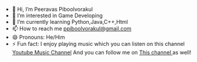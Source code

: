 - 👋 Hi, I’m Peeravas Piboolvorakul
- 👀 I’m interested in Game Developing
- 🌱 I’m currently learning Python,Java,C++,Html
- 📫 How to reach me <a href="ppiboolvorakul@gmail.com" target="_blank">ppiboolvorakul@gmail.com</a>
- 😄 Pronouns: He/Him
- ⚡ Fun fact: I enjoy playing music which you can listen on this channel <a href = "https://www.youtube.com/@peem5071/videos "  target ="_blank">Youtube Music Channel</a>
                And you can follow me on <a href = "https://www.youtube.com/@ppeeravas " target ="_blank"> This channel </a> as well!

<!---
PPeeravas/PPeeravas is a ✨ special ✨ repository because its `README.md` (this file) appears on your GitHub profile.
You can click the Preview link to take a look at your changes.
--->
